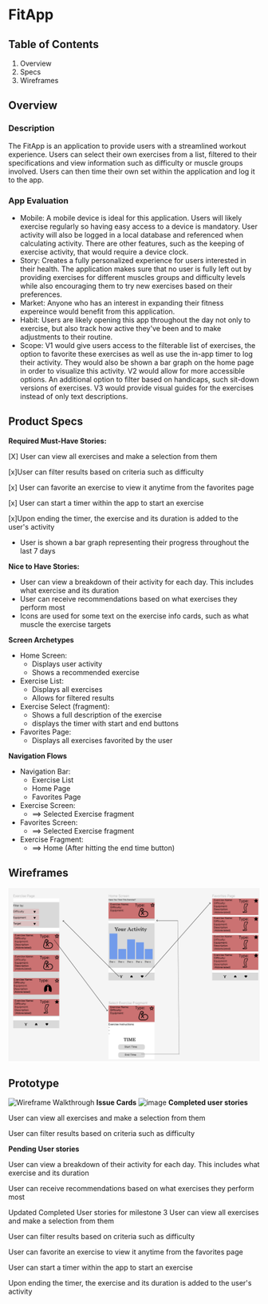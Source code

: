 # FitApp
## Table of Contents
1) Overview
2) Specs
3) Wireframes
## Overview
### Description
 The FitApp is an application to provide users with a streamlined workout experience. Users can select their own exercises from a list, filtered to their specifications and view information such as difficulty or muscle groups involved. Users can then time their own set within the application and log it to the app.

### App Evaluation
 - Mobile: A mobile device is ideal for this application. Users will likely exercise regularly so having easy access to a device is mandatory. User activity will also be logged in a local database and referenced when calculating activity. There are other features, such as the keeping of exercise activity, that would require a device clock.
 - Story: Creates a fully personalized experience for users interested in their health. The application makes sure that no user is fully left out by providing exercises for different muscles groups and difficulty levels while also encouraging them to try new exercises based on their preferences.
 - Market: Anyone who has an interest in expanding their fitness expereince would benefit from this application.
 - Habit: Users are likely opening this app throughout the day not only to exercise, but also track how active they've been and to make adjustments to their routine.
  - Scope: V1 would give users access to the filterable list of exercises, the option to favorite these exercises as well as use the in-app timer to log their activity. They would also be shown a bar graph on the home page in order to visualize this activity. V2 would allow for more accessible options. An additional option to filter based on handicaps, such sit-down versions of exercises. V3 would provide visual guides for the exercises instead of only text descriptions.
   
## Product Specs
 
**Required Must-Have Stories:**

  [X] User can view all exercises and make a selection from them
  
  [x]User can filter results based on criteria such as difficulty
  
  [x] User can favorite an exercise to view it anytime from the favorites page
  
  [x] User can start a timer within the app to start an exercise
  
  [x]Upon ending the timer, the exercise and its duration is added to the user's activity
  
  - User is shown a bar graph representing their progress throughout the last 7 days

**Nice to Have Stories:**
  - User can view a breakdown of their activity for each day. This includes what exercise and its duration
  - User can receive recommendations based on what exercises they perform most
  - Icons are used for some text on the exercise info cards, such as what muscle the exercise targets

**Screen Archetypes**
  - Home Screen:
    - Displays user activity
    - Shows a recommended exercise
  - Exercise List:
    - Displays all exercises
    - Allows for filtered results
  - Exercise Select (fragment):
    - Shows a full description of the exercise
    - displays the timer with start and end buttons
  - Favorites Page:
    - Displays all exercises favorited by the user

**Navigation Flows**
  - Navigation Bar:
    - Exercise List
    - Home Page
    - Favorites Page
  - Exercise Screen:
    - ==> Selected Exercise fragment
  - Favorites Screen:
    - ==> Selected Exercise fragment
  - Exercise Fragment:
    - ==> Home (After hitting the end time button)
  
## Wireframes
![Wireframe](wireframe.png)
## Prototype
![Wireframe Walkthrough](wireframeProto.gif)
**Issue Cards**
![image](https://github.com/njitAndroidGroup16/FitApp/assets/148934926/7db6c393-cfa8-4913-bd1a-df57e658a71e)
**Completed user stories**

User can view all exercises and make a selection from them

User can filter results based on criteria such as difficulty

**Pending User stories**

User can view a breakdown of their activity for each day. This includes what exercise and its duration

User can receive recommendations based on what exercises they perform most


Updated Completed User stories for milestone 3
User can view all exercises and make a selection from them

User can filter results based on criteria such as difficulty

User can favorite an exercise to view it anytime from the favorites page

User can start a timer within the app to start an exercise

Upon ending the timer, the exercise and its duration is added to the user's activity
